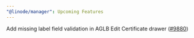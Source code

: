 ```yaml
---
"@linode/manager": Upcoming Features
---
```


Add missing label field validation in AGLB Edit Certificate drawer ([#9880](https://github.com/linode/manager/pull/9880))

